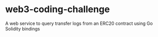 # web3-coding-challenge
A web service to query transfer logs from an ERC20 contract using Go Solidity bindings
